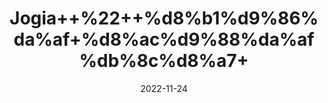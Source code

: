 ---
title: 'Jogia++%22++%d8%b1%d9%86%da%af+%d8%ac%d9%88%da%af%db%8c%d8%a7+'
date: '2022-11-24' 
metatag: '' 
inventory: '0' 
draft: false 
# meta description 
shortDescripton: 'Jalebi+Rung+%22'
description: 'Food+Colour+%d9%81%d9%88%da%88+%da%a9%d9%84%d8%b1'
longdescription: ''
tags: ''
brand: ''
subCategory: ''
unit: '10 gm-Pk'
sellCount: '0'
featured: False
# product Price
price: '30.0'
# Product Short Description
shortDescription: 'Jalebi+Rung+%22'
productID: '51C0D86F-2125-ED11-9968-005056B3A416'
type: 'products'
category: 'Food+Colour+%d9%81%d9%88%da%88+%da%a9%d9%84%d8%b1' 
thumnailproduct: 'https://eraconnect.blob.core.windows.net/product-images/aminsaddiquidawakhana/51C0D86F-2125-ED11-9968-005056B3A416.webp' 
images:
  - image: 'https://eraconnect.blob.core.windows.net/product-images/aminsaddiquidawakhana/51C0D86F-2125-ED11-9968-005056B3A416.webp'  
Variants:
---